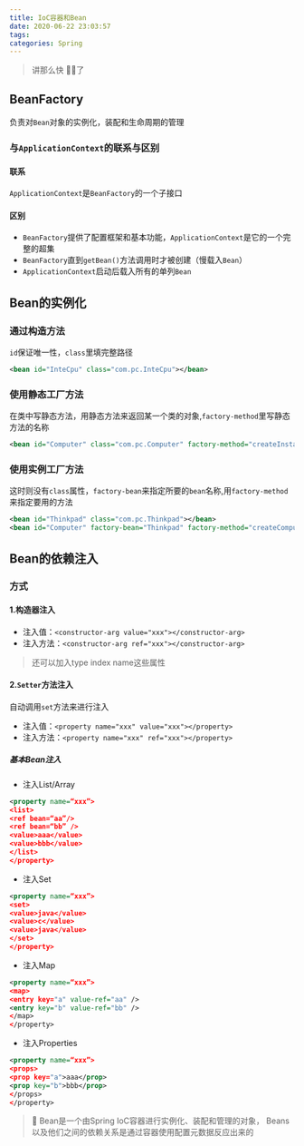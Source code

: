 ```yaml
---
title: IoC容器和Bean
date: 2020-06-22 23:03:57
tags:
categories: Spring
---
```


> 讲那么快  👴😭了

## BeanFactory
负责对`Bean`对象的实例化，装配和生命周期的管理
### 与`ApplicationContext`的联系与区别
#### 联系
`ApplicationContext`是`BeanFactory`的一个子接口
#### 区别
- `BeanFactory`提供了配置框架和基本功能，`ApplicationContext`是它的一个完整的超集
- `BeanFactory`直到`getBean()`方法调用时才被创建（慢载入`Bean`）
- `ApplicationContext`启动后载入所有的单列`Bean`

## Bean的实例化

### 通过构造方法
`id`保证唯一性，`class`里填完整路径
```xml
<bean id="InteCpu" class="com.pc.InteCpu"></bean>
```
### 使用静态工厂方法
在类中写静态方法，用静态方法来返回某一个类的对象,`factory-method`里写静态方法的名称
```xml
<bean id="Computer" class="com.pc.Computer" factory-method="createInstance"></bean>
```
### 使用实例工厂方法

这时则没有`class`属性，`factory-bean`来指定所要的`bean`名称,用`factory-method`来指定要用的方法
```xml
<bean id="Thinkpad" class="com.pc.Thinkpad"></bean>
<bean id="Computer" factory-bean="Thinkpad" factory-method="createComputer"></bean>
```
## Bean的依赖注入

### 方式

#### 1.构造器注入
- 注入值：`<constructor-arg value="xxx"></constructor-arg>`
- 注入方法：`<constructor-arg ref="xxx"></constructor-arg>`
> 还可以加入type index name这些属性

#### 2.`Setter`方法注入

自动调用`set`方法来进行注入
- 注入值：`<property name="xxx" value="xxx"></property>`
- 注入方法：`<property name="xxx" ref="xxx"></property>`

##### 基本Bean注入
- 注入List/Array
```xml
<property name=“xxx”>
<list>
<ref bean=“aa”/>
<ref bean=“bb” />
<value>aaa</value>
<value>bbb</value>
</list>
</property>
```
- 注入Set
```xml
<property name=“xxx”>
<set>
<value>java</value>
<value>c</value>
<value>java</value>
</set>
</property>
```
- 注入Map
```xml
<property name=“xxx”>
<map>
<entry key="a" value-ref="aa" />
<entry key="b" value-ref="bb" />
</map>
</property>
```
- 注入Properties
```xml
<property name=“xxx”>
<props>
<prop key="a">aaa</prop>
<prop key="b">bbb</prop>
</props>
</property>
```

> 🥤 Bean是一个由Spring IoC容器进行实例化、装配和管理的对象，
Beans以及他们之间的依赖关系是通过容器使用配置元数据反应出来的